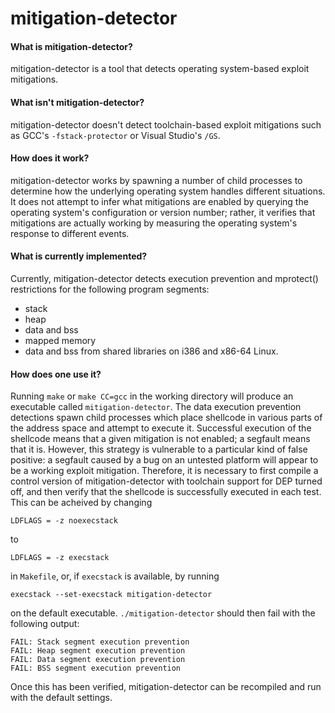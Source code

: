 # mitigation-detector

#### What is mitigation-detector?

mitigation-detector is a tool that detects operating system-based exploit
mitigations.

#### What isn't mitigation-detector?

mitigation-detector doesn't detect toolchain-based exploit mitigations such as
GCC's `-fstack-protector` or Visual Studio's `/GS`.

#### How does it work?

mitigation-detector works by spawning a number of child processes to determine
how the underlying operating system handles different situations. It does not
attempt to infer what mitigations are enabled by querying the operating system's
configuration or version number; rather, it verifies that mitigations are
actually working by measuring the operating system's response to different
events.

#### What is currently implemented?

Currently, mitigation-detector detects execution prevention and mprotect()
restrictions for the following program segments:
- stack
- heap
- data and bss
- mapped memory
- data and bss from shared libraries
on i386 and x86-64 Linux.

#### How does one use it?

Running `make` or `make CC=gcc` in the working directory will produce an
executable called `mitigation-detector`. The data execution prevention
detections spawn child processes which place shellcode in various parts of the
address space and attempt to execute it. Successful execution of the shellcode
means that a given mitigation is not enabled; a segfault means that it is.
However, this strategy is vulnerable to a particular kind of false positive: a
segfault caused by a bug on an untested platform will appear to be a working
exploit mitigation.  Therefore, it is necessary to first compile a control
version of mitigation-detector with toolchain support for DEP turned off, and
then verify that the shellcode is successfully executed in each test. This can
be acheived by changing

```
LDFLAGS = -z noexecstack
```

to

```
LDFLAGS = -z execstack
```

in `Makefile`, or, if `execstack` is available, by running

```
execstack --set-execstack mitigation-detector
```

on the default executable. `./mitigation-detector` should then fail with the
following output:

```
FAIL: Stack segment execution prevention
FAIL: Heap segment execution prevention
FAIL: Data segment execution prevention
FAIL: BSS segment execution prevention
```

Once this has been verified, mitigation-detector can be recompiled and run with
the default settings.
